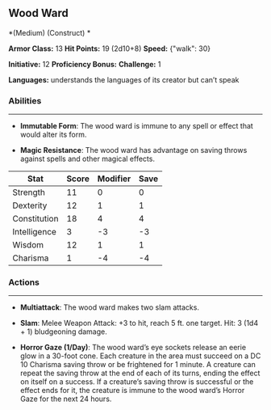 ## Wood Ward
*(Medium) (Construct) *

**Armor Class:** 13
**Hit Points:** 19 (2d10+8)
**Speed:** {"walk": 30}

**Initiative:** 12
**Proficiency Bonus:**
**Challenge:** 1

**Languages:** understands the languages of its creator but can’t speak

### Abilities
 --- 
- **Immutable Form**: The wood ward is immune to any spell or effect that would alter its form.

- **Magic Resistance**: The wood ward has advantage on saving throws against spells and other magical effects.



| Stat | Score | Modifier | Save |
| ---- | ---- | ---- | ---- |
| Strength | 11 | 0 | 0 |
| Dexterity | 12 | 1 | 1 |
| Constitution | 18 | 4 | 4 |
| Intelligence | 3 | -3 | -3 |
| Wisdom | 12 | 1 | 1 |
| Charisma | 1 | -4 | -4 |

### Actions
 --- 
- **Multiattack**: The wood ward makes two slam attacks.

- **Slam**: Melee Weapon Attack: +3 to hit, reach 5 ft. one target. Hit: 3 (1d4 + 1) bludgeoning damage.

- **Horror Gaze (1/Day)**: The wood ward’s eye sockets release an eerie glow in a 30-foot cone. Each creature in the area must succeed on a DC 10 Charisma saving throw or be frightened for 1 minute. A creature can repeat the saving throw at the end of each of its turns, ending the effect on itself on a success. If a creature’s saving throw is successful or the effect ends for it, the creature is immune to the wood ward’s Horror Gaze for the next 24 hours.

